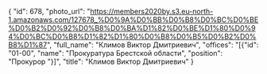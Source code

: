 {
    "id": 678,
    "photo_url": "https://members2020by.s3.eu-north-1.amazonaws.com/127678_%D0%9A%D0%BB%D0%B8%D0%BC%D0%BE%D0%B2%D0%92%D0%B8%D0%BA%D1%82%D0%BE%D1%80%D0%94%D0%BC%D0%B8%D1%82%D1%80%D0%B8%D0%B5%D0%B2%D0%B8%D1%87",
    "full_name": "Климов Виктор Дмитриевич",
    "offices": "[{\"id\": \"01-00\", \"name\": \"Прокуратура Брестской области\", \"position\": \"Прокурор \"}]",
    "title": "Климов Виктор Дмитриевич"
}